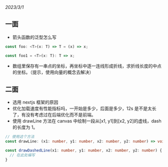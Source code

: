 _2023/3/1_

## 一面

- 箭头函数的泛型怎么写

```ts
const foo: <T>(x: T) => T = (x) => x;

const foo1 = <T>(x: T): T => x;
```

- 数组里保存有一串点的坐标，再坐标中逐一连线形成折线，求折线长度的中点的坐标。（提示，使用向量的概念去解决）

## 二面

- 选用 nextjs 框架的原因
- 优化加载速度有性能指标吗，一开始是多少，后面是多少，12s 是不是太长了，有没有考虑过在后端优化而不是前端。
- 使用 drawLine 方法在 canvas 中绘制一段从[x1, y1]到[x2, y2]的虚线，dash 的长度为 1。

```ts
// 使用这个方法
const drawLine: (x1: number, y1: number, x2: number, y2: number) => void;

const drawDashedLine(x1: number, y1: number, x2: number, y2: number) {
  // 在此处编写
}
```
